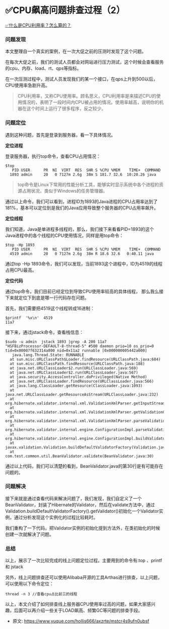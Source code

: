 # ✅CPU飙高问题排查过程（2）
<!--page header-->

[✅什么是CPU利用率？怎么算的？](https://www.yuque.com/hollis666/axzrte/hhmxp4xri441moiq?view=doc_embed)

<a name="0b479686"></a>
### 问题发现

本文整理自一个真实的案例，在一次大促之前的压测时发现了这个问题。

在每次大促之前，我们的测试人员都会对网站进行压力测试，这个时候会查看服务的cpu、内存、load、rt、qps等指标。

在一次压测过程中，测试人员发现我们的某一个接口，在qps上升到500以后，CPU使用率急剧升高。

> CPU利用率，又称CPU使用率。顾名思义，CPU利用率是来描述CPU的使用情况的，表明了一段时间内CPU被占用的情况。使用率越高，说明你的机器在这个时间上运行了很多程序，反之较少。


<a name="4e091815"></a>
### 问题定位

遇到这种问题，首先是登录到服务器，看一下具体情况。

**定位进程**

登录服务器，执行top命令，查看CPU占用情况：

```
$top
   PID USER      PR  NI  VIRT  RES  SHR S %CPU %MEM    TIME+  COMMAND
  1893 admin     20   0 7127m 2.6g  38m S 181.7 32.6  10:20.26 java
```

> top命令是Linux下常用的性能分析工具，能够实时显示系统中各个进程的资源占用状况，类似于Windows的任务管理器。


通过以上命令，我们可以看到，进程ID为1893的Java进程的CPU占用率达到了181%，基本可以定位到是我们的Java应用导致整个服务器的CPU占用率飙升。

**定位线程**

我们知道，Java是单进程多线程的，那么，我们接下来看看PID=1893的这个Java进程中的各个线程的CPU使用情况，同样是用top命令：

```
$top -Hp 1893
   PID USER      PR  NI  VIRT  RES  SHR S %CPU %MEM    TIME+  COMMAND
  4519 admin     20   0 7127m 2.6g  38m R 18.6 32.6   0:40.11 java
```

通过top -Hp 1893命令，我们可以发现，当前1893这个进程中，ID为4519的线程占用CPU最高。

**定位代码**

通过top命令，我们目前已经定位到导致CPU使用率较高的具体线程， 那么我么接下来就定位下到底是哪一行代码存在问题。

首先，我们需要把4519这个线程转成16进制：

```
$printf  '%x\n'  4519
11a7
```

接下来，通过jstack命令，查看栈信息：

```
$sudo -u admin  jstack 1893 |grep -A 200 11a7
"HSFBizProcessor-DEFAULT-8-thread-5" #500 daemon prio=10 os_prio=0 tid=0x00007f632314a800 nid=0x11a2 runnable [0x000000005442a000]
   java.lang.Thread.State: RUNNABLE
  at sun.misc.URLClassPath$Loader.findResource(URLClassPath.java:684)
  at sun.misc.URLClassPath.findResource(URLClassPath.java:188)
  at java.net.URLClassLoader$2.run(URLClassLoader.java:569)
  at java.net.URLClassLoader$2.run(URLClassLoader.java:567)
  at java.security.AccessController.doPrivileged(Native Method)
  at java.net.URLClassLoader.findResource(URLClassLoader.java:566)
  at java.lang.ClassLoader.getResource(ClassLoader.java:1093)
  at java.net.URLClassLoader.getResourceAsStream(URLClassLoader.java:232)
  at org.hibernate.validator.internal.xml.ValidationXmlParser.getInputStreamForPath(ValidationXmlParser.java:248)
  at org.hibernate.validator.internal.xml.ValidationXmlParser.getValidationConfig(ValidationXmlParser.java:191)
  at org.hibernate.validator.internal.xml.ValidationXmlParser.parseValidationXml(ValidationXmlParser.java:65)
  at org.hibernate.validator.internal.engine.ConfigurationImpl.parseValidationXml(ConfigurationImpl.java:287)
  at org.hibernate.validator.internal.engine.ConfigurationImpl.buildValidatorFactory(ConfigurationImpl.java:174)
  at javax.validation.Validation.buildDefaultValidatorFactory(Validation.java:111)
  at com.test.common.util.BeanValidator.validate(BeanValidator.java:30)
```

通过以上代码，我们可以清楚的看到，BeanValidator.java的第30行是有可能存在问题的。

<a name="520f9e6c"></a>
### 问题解决

接下来就是通过查看代码来解决问题了，我们发现，我们自定义了一个BeanValidator，封装了Hibernate的Validator，然后在validate方法中，通过Validation.buildDefaultValidatorFactory().getValidator()初始化一个Validator实例，通过分析发现这个实例化的过程比较耗时。

我们重构了一下代码，把Validator实例的初始化提到方法外，在类初始化的时候创建一次就解决了问题。

<a name="25f9c7fa"></a>
### 总结

以上，展示了一次比较完成的线上问题定位过程。主要用到的命令有:top 、printf 和 jstack

另外，线上问题排查还可以使用Alibaba开源的工具Arthas进行排查，以上问题，可以使用以下命令定位：

```
thread -n 3 //查看cpu占比前三的线程
```

以上，本文介绍了如何排查线上服务器CPU使用率过高的问题，如果大家感兴趣，后面可以再介绍一些关于LOAD飙高、频繁GC等问题的排查手段。


<!--page footer-->
- 原文: <https://www.yuque.com/hollis666/axzrte/mstcr4s9ufn0ubsf>